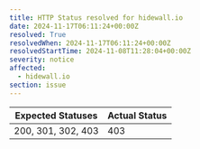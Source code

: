```yaml
---
title: HTTP Status resolved for hidewall.io
date: 2024-11-17T06:11:24+00:00Z
resolved: True
resolvedWhen: 2024-11-17T06:11:24+00:00Z
resolvedStartTime: 2024-11-08T11:28:04+00:00Z
severity: notice
affected:
  - hidewall.io
section: issue
---
```


| Expected Statuses | Actual Status  |
|-------------------|----------------|
| 200, 301, 302, 403 | 403 |
